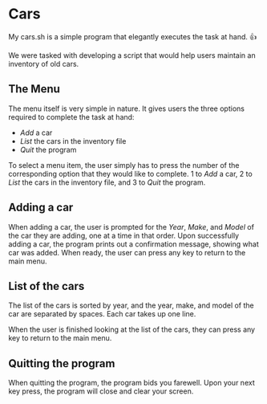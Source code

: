 # Cars

My cars.sh is a simple program that elegantly executes the task at hand. :+1:

We were tasked with developing a script that would help users maintain an inventory of old cars.

## The Menu

The menu itself is very simple in nature.  It gives users the three options required to complete the task at hand:

* *Add* a car
* *List* the cars in the inventory file
* *Quit* the program

To select a menu item, the user simply has to press the number of the corresponding option that they would like to complete.  1 to _Add_ a car, 2 to _List_ the cars in the inventory file, and 3 to _Quit_ the program.

## Adding a car

When adding a car, the user is prompted for the *Year*, *Make*, and *Model* of the car they are adding, one at a time in that order.  Upon successfully adding a car, the program prints out a confirmation message, showing what car was added.  When ready, the user can press any key to return to the main menu.

## List of the cars

The list of the cars is sorted by year, and the year, make, and model of the car are separated by spaces.  Each car takes up one line.

When the user is finished looking at the list of the cars, they can press any key to return to the main menu.

## Quitting the program

When quitting the program, the program bids you farewell.  Upon your next key press, the program will close and clear your screen.
